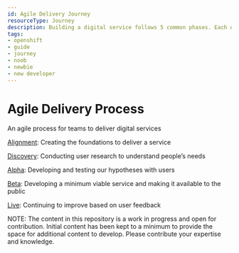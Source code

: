 ```yaml
---
id: Agile Delivery Journey
resourceType: Journey
description: Building a digital service follows 5 common phases. Each of these phases are geared towards delivering for user needs.
tags: 
- openshift
- guide
- journey
- noob
- newbie
- new developer
---
```


# Agile Delivery Process

An agile process for teams to deliver digital services


[Alignment](/Agile-Delivery-Journey/Alignment): Creating the foundations to deliver a service

[Discovery](/Agile-Delivery-Journey/Discovery): Conducting user research to understand people’s needs

[Alpha](/Agile-Delivery-Journey/Alpha): Developing and testing our hypotheses with users

[Beta](/Agile-Delivery-Journey/Beta): Developing a minimum viable service and making it available to the public

[Live](/Agile-Delivery-Journey/Live): Continuing to improve based on user feedback

NOTE: The content in this repository is a work in progress and open for contribution. Initial content has been kept to a minimum to provide the space for additional content to develop. Please contribute your expertise and knowledge.